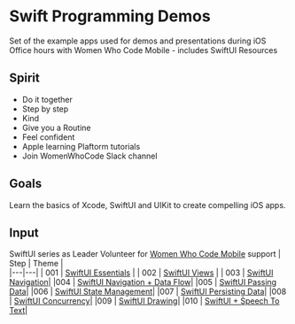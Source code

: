 # Swift Programming Demos
Set of the example apps used for demos and presentations during iOS Office hours with Women Who Code Mobile - includes SwiftUI  Resources

## Spirit
- Do it together
- Step by step
- Kind
- Give you a Routine
- Feel confident
- Apple learning Plaftorm tutorials
- Join WomenWhoCode Slack channel

## Goals
Learn the basics of Xcode, SwiftUI and UIKit to create compelling iOS apps.

## Input
SwiftUI series as Leader Volunteer for [Women Who Code Mobile](https://github.com/betty-godier/diversity-inclusion-resources#womenwhocode) support
|  Step | Theme  |   
|---|---|
|  001 | [SwiftUI Essentials](https://github.com/betty-godier/examples/blob/master/demos/study-group/001-swiftui-essentials.md)  | 
|  002 | [SwiftUI Views](https://github.com/betty-godier/examples/blob/master/demos/study-group/002-swiftui-views.md)  | 
| 003 | [SwiftUI Navigation](https://github.com/betty-godier/examples/blob/master/demos/study-group/003-swiftui-navigation.md)|
|004 | [SwiftUI Navigation + Data Flow](https://github.com/betty-godier/examples/blob/master/demos/study-group/004-swiftui-navAndDataFlow.md)|
|005 | [SwiftUI Passing Data](https://github.com/betty-godier/examples/blob/master/demos/study-group/005-swiftui-passingData.md)|
|006 | [SwiftUI State Management](https://github.com/betty-godier/examples/blob/master/demos/study-group/006-swiftui-stateManagement.md)|
|007 | [SwiftUI Persisting Data](https://github.com/betty-godier/examples/blob/master/demos/study-group/007-swiftui-persistence.md)|
|008 | [SwiftUI Concurrency](https://github.com/betty-godier/examples/blob/master/demos/study-group/008-swiftui-concurrency.md)|
|009 | [SwiftUI Drawing](https://github.com/betty-godier/examples/blob/master/demos/study-group/009-swiftui-drawing.md)|
|010 | [SwiftUI + Speech To Text](https://github.com/betty-godier/examples/blob/master/demos/study-group/010-swiftui-audioToText.md)|
